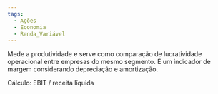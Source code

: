 ```yaml
---
tags:
  - Ações
  - Economia
  - Renda_Variável
---
```

Mede a produtividade e serve como comparação de lucratividade operacional entre empresas do mesmo segmento. É um indicador de margem considerando depreciação e amortização.

Cálculo: EBIT / receita líquida